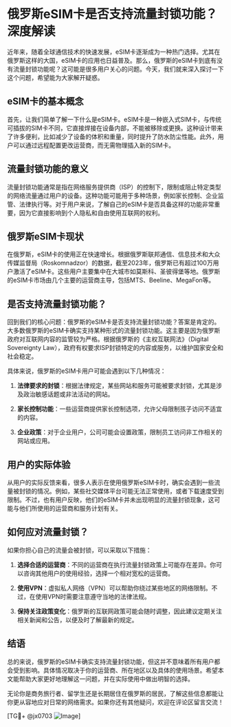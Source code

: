 # 俄罗斯eSIM卡是否支持流量封锁功能？深度解读

近年来，随着全球通信技术的快速发展，eSIM卡逐渐成为一种热门选择。尤其在俄罗斯这样的大国，eSIM卡的应用也日益普及。那么，俄罗斯的eSIM卡到底有没有流量封锁功能呢？这可能是很多用户关心的问题。今天，我们就来深入探讨一下这个问题，希望能为大家解开疑惑。

## eSIM卡的基本概念

首先，让我们简单了解一下什么是eSIM卡。eSIM卡是一种嵌入式SIM卡，与传统可插拔的SIM卡不同，它直接焊接在设备内部，不能被移除或更换。这种设计带来了许多便利，比如减少了设备的体积和重量，同时提升了防水防尘性能。此外，用户可以通过远程配置更改运营商，而无需物理插入新的SIM卡。

## 流量封锁功能的意义

流量封锁功能通常是指在网络服务提供商（ISP）的控制下，限制或阻止特定类型的网络流量通过用户的设备。这种功能可能用于多种场景，例如家长控制、企业监管、法律执行等。对于用户来说，了解自己的eSIM卡是否具备这样的功能非常重要，因为它直接影响到个人隐私和自由使用互联网的权利。

## 俄罗斯eSIM卡现状

在俄罗斯，eSIM卡的使用正在快速增长。根据俄罗斯联邦通信、信息技术和大众传媒监督局（Roskomnadzor）的数据，截至2023年，俄罗斯已有超过100万用户激活了eSIM卡。这些用户主要集中在大城市如莫斯科、圣彼得堡等地。俄罗斯的eSIM卡市场由几个主要的运营商主导，包括MTS、Beeline、MegaFon等。

## 是否支持流量封锁功能？

回到我们的核心问题：俄罗斯的eSIM卡是否支持流量封锁功能？答案是肯定的。大多数俄罗斯的eSIM卡确实支持某种形式的流量封锁功能。这主要是因为俄罗斯政府对互联网内容的监管较为严格。根据俄罗斯的《主权互联网法》（Digital Sovereignty Law），政府有权要求ISP封锁特定的内容或服务，以维护国家安全和社会稳定。

具体来说，俄罗斯的eSIM卡用户可能会遇到以下几种情况：

1. **法律要求的封锁**：根据法律规定，某些网站和服务可能被要求封锁，尤其是涉及政治敏感话题或非法活动的网站。
   
2. **家长控制功能**：一些运营商提供家长控制选项，允许父母限制孩子访问不适宜的内容。

3. **企业政策**：对于企业用户，公司可能会设置政策，限制员工访问非工作相关的网站或应用。

## 用户的实际体验

从用户的实际反馈来看，很多人表示在使用俄罗斯eSIM卡时，确实会遇到一些流量被封锁的情况。例如，某些社交媒体平台可能无法正常使用，或者下载速度受到限制。不过，也有用户反映，他们的eSIM卡并未出现明显的流量封锁现象，这可能与他们所使用的运营商和服务计划有关。

## 如何应对流量封锁？

如果你担心自己的流量会被封锁，可以采取以下措施：

1. **选择合适的运营商**：不同的运营商在执行流量封锁政策上可能存在差异。你可以咨询其他用户的使用经验，选择一个相对宽松的运营商。

2. **使用VPN**：虚拟私人网络（VPN）可以帮助你绕过某些地区的网络限制。不过，在使用VPN时需要注意遵守当地的法律法规。

3. **保持关注政策变化**：俄罗斯的互联网政策可能会随时调整，因此建议定期关注相关新闻和公告，以便及时了解最新的规定。

## 结语

总的来说，俄罗斯的eSIM卡确实支持流量封锁功能，但这并不意味着所有用户都会受到影响。具体情况取决于你的运营商、所在地区以及具体的使用场景。希望本文能帮助大家更好地理解这一问题，并在实际使用中做出明智的选择。

无论你是商务旅行者、留学生还是长期居住在俄罗斯的居民，了解这些信息都能让你更从容地应对日常的网络需求。如果你还有其他疑问，欢迎在评论区留言交流！

[TG💪+ @jx0703 ![Image](https://github.com/user-attachments/assets/dbca1d08-cadb-493c-b0ec-ad6f7a83f270)]